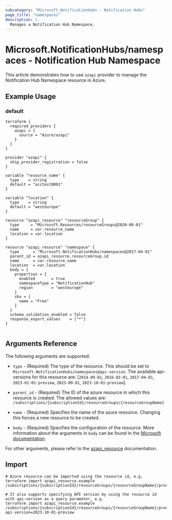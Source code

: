 ```yaml
---
subcategory: "Microsoft.NotificationHubs - Notification Hubs"
page_title: "namespaces"
description: |-
  Manages a Notification Hub Namespace.
---
```


# Microsoft.NotificationHubs/namespaces - Notification Hub Namespace

This article demonstrates how to use `azapi` provider to manage the Notification Hub Namespace resource in Azure.

## Example Usage

### default

```hcl
terraform {
  required_providers {
    azapi = {
      source = "Azure/azapi"
    }
  }
}

provider "azapi" {
  skip_provider_registration = false
}

variable "resource_name" {
  type    = string
  default = "acctest0001"
}

variable "location" {
  type    = string
  default = "westeurope"
}

resource "azapi_resource" "resourceGroup" {
  type     = "Microsoft.Resources/resourceGroups@2020-06-01"
  name     = var.resource_name
  location = var.location
}

resource "azapi_resource" "namespace" {
  type      = "Microsoft.NotificationHubs/namespaces@2017-04-01"
  parent_id = azapi_resource.resourceGroup.id
  name      = var.resource_name
  location  = var.location
  body = {
    properties = {
      enabled       = true
      namespaceType = "NotificationHub"
      region        = "westeurope"
    }
    sku = {
      name = "Free"
    }
  }
  schema_validation_enabled = false
  response_export_values    = ["*"]
}


```



## Arguments Reference

The following arguments are supported:

* `type` - (Required) The type of the resource. This should be set to `Microsoft.NotificationHubs/namespaces@api-version`. The available api-versions for this resource are: [`2014-09-01`, `2016-03-01`, `2017-04-01`, `2023-01-01-preview`, `2023-09-01`, `2023-10-01-preview`].

* `parent_id` - (Required) The ID of the azure resource in which this resource is created. The allowed values are:  
  `/subscriptions/{subscriptionId}/resourceGroups/{resourceGroupName}`

* `name` - (Required) Specifies the name of the azure resource. Changing this forces a new resource to be created.

* `body` - (Required) Specifies the configuration of the resource. More information about the arguments in `body` can be found in the [Microsoft documentation](https://learn.microsoft.com/en-us/azure/templates/Microsoft.NotificationHubs/namespaces?pivots=deployment-language-terraform).

For other arguments, please refer to the [azapi_resource](https://registry.terraform.io/providers/Azure/azapi/latest/docs/resources/resource) documentation.

## Import

 ```shell
 # Azure resource can be imported using the resource id, e.g.
 terraform import azapi_resource.example /subscriptions/{subscriptionId}/resourceGroups/{resourceGroupName}/providers/Microsoft.NotificationHubs/namespaces/{resourceName}
 
 # It also supports specifying API version by using the resource id with api-version as a query parameter, e.g.
 terraform import azapi_resource.example /subscriptions/{subscriptionId}/resourceGroups/{resourceGroupName}/providers/Microsoft.NotificationHubs/namespaces/{resourceName}?api-version=2023-10-01-preview
 ```

